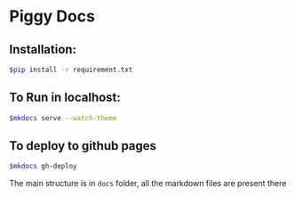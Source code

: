 # Piggy Docs

## Installation:

```bash
$pip install -r requirement.txt
```

## To Run in localhost:

```bash
$mkdocs serve --watch-theme
```

## To deploy to github pages

```bash
$mkdocs gh-deploy 
```
 
The main structure is in `docs` folder, all the markdown files are present there
